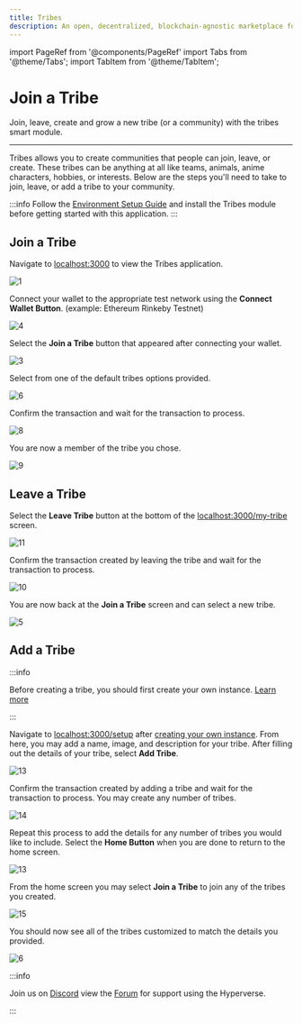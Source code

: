 ```yaml
---
title: Tribes
description: An open, decentralized, blockchain-agnostic marketplace for composable smart contracts
---
```


import PageRef from '@components/PageRef'
import Tabs from '@theme/Tabs';
import TabItem from '@theme/TabItem';

# Join a Tribe

Join, leave, create and grow a new tribe (or a community) with the tribes smart module.

---

Tribes allows you to create communities that people can join, leave, or create. These tribes can be anything at all like teams, animals, anime characters, hobbies, or interests. Below are the steps you'll need to take to join, leave, or add a tribe to your community.

:::info
Follow the [Environment Setup Guide](../basics/environment) and install the Tribes module before getting started with this application.
:::

## Join a Tribe

Navigate to [localhost:3000](localhost:3000) to view the Tribes application.

![1](/img/content/docs/tribes/1.png)

Connect your wallet to the appropriate test network using the **Connect Wallet Button**. (example: Ethereum Rinkeby Testnet)

![4](/img/content/docs/tribes/4.png)

Select the **Join a Tribe** button that appeared after connecting your wallet.

![3](/img/content/docs/tribes/3.png)

Select from one of the default tribes options provided.

![6](/img/content/docs/tribes/6.png)

Confirm the transaction and wait for the transaction to process.

![8](/img/content/docs/tribes/8.png)

You are now a member of the tribe you chose.

![9](/img/content/docs/tribes/9.png)

## Leave a Tribe

Select the **Leave Tribe** button at the bottom of the [localhost:3000/my-tribe](localhost:3000/my-tribe) screen.

![11](/img/content/docs/tribes/11.png)

Confirm the transaction created by leaving the tribe and wait for the transaction to process.

![10](/img/content/docs/tribes/10.png)

You are now back at the **Join a Tribe** screen and can select a new tribe.

![5](/img/content/docs/tribes/5.png)

## Add a Tribe

:::info

Before creating a tribe, you should first create your own instance. [Learn more](../learn/hyperverse/create-instance)

:::

Navigate to [localhost:3000/setup](localhost:3000/setup) after [creating your own instance](../learn/hyperverse/create-instance). From here, you may add a name, image, and description for your tribe. After filling out the details of your tribe, select **Add Tribe**.

![13](/img/content/docs/tribes/13.png)

Confirm the transaction created by adding a tribe and wait for the transaction to process. You may create any number of tribes.

![14](/img/content/docs/tribes/14.png)

Repeat this process to add the details for any number of tribes you would like to include. Select the **Home Button** when you are done to return to the home screen.

![13](/img/content/docs/tribes/13.png)

From the home screen you may select **Join a Tribe** to join any of the tribes you created.

![15](/img/content/docs/tribes/15.png)

You should now see all of the tribes customized to match the details you provided.

![6](/img/content/docs/tribes/6.png)

:::info

Join us on [Discord](https://discord.com/invite/uqecGxg) view the [Forum](https://forum.decentology.com/) for support using the Hyperverse.

:::
